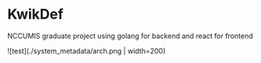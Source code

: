 # KwikDef

NCCUMIS graduate project using golang for backend and react for frontend

![test](./system_metadata/arch.png | width=200)

